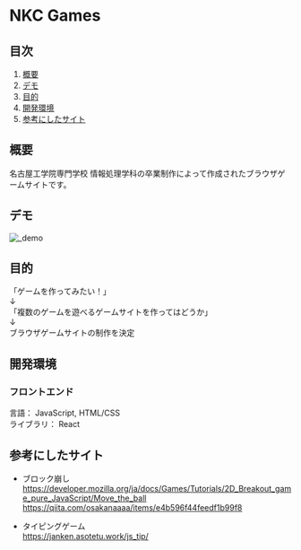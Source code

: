 # NKC Games

## 目次

1. [概要](#概要)
2. [デモ](#デモ)
3. [目的](#目的)
4. [開発環境](#開発環境)
5. [参考にしたサイト](#参考にしたサイト)

## 概要
名古屋工学院専門学校 情報処理学科の卒業制作によって作成されたブラウザゲームサイトです。

## デモ
![_demo](https://github.com/lycp152/NKC-Games/assets/118104209/bc0766b3-5fec-4bca-a0f6-d618d018a975)

## 目的
「ゲームを作ってみたい！」<br/>
↓<br/>
「複数のゲームを遊べるゲームサイトを作ってはどうか」<br/>
↓<br/>
 ブラウザゲームサイトの制作を決定<br/>

## 開発環境
### フロントエンド
言語： JavaScript, HTML/CSS<br>
ライブラリ： React

## 参考にしたサイト
- ブロック崩し<br/>
https://developer.mozilla.org/ja/docs/Games/Tutorials/2D_Breakout_game_pure_JavaScript/Move_the_ball
https://qiita.com/osakanaaaa/items/e4b596f44feedf1b99f8

- タイピングゲーム<br/>
https://janken.asotetu.work/js_tip/
